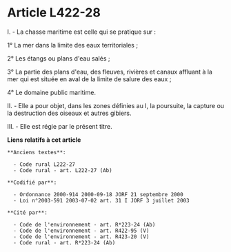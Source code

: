 # Article L422-28

I. - La chasse maritime est celle qui se pratique sur :

1° La mer dans la limite des eaux territoriales ;

2° Les étangs ou plans d'eau salés ;

3° La partie des plans d'eau, des fleuves, rivières et canaux affluant à la mer qui est située en aval de la limite de salure
des eaux ;

4° Le domaine public maritime.

II. - Elle a pour objet, dans les zones définies au I, la poursuite, la capture ou la destruction des oiseaux et autres
gibiers.

III. - Elle est régie par le présent titre.

**Liens relatifs à cet article**

	**Anciens textes**:

	  - Code rural L222-27
	  - Code rural - art. L222-27 (Ab)

	**Codifié par**:

	  - Ordonnance 2000-914 2000-09-18 JORF 21 septembre 2000
	  - Loi n°2003-591 2003-07-02 art. 31 I JORF 3 juillet 2003

	**Cité par**:

	  - Code de l'environnement - art. R*223-24 (Ab)
	  - Code de l'environnement - art. R422-95 (V)
	  - Code de l'environnement - art. R423-20 (V)
	  - Code rural - art. R*223-24 (Ab)
